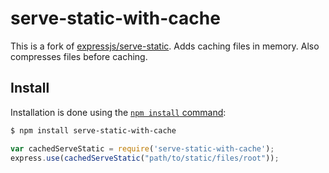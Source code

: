 # serve-static-with-cache

This is a fork of [expressjs/serve-static](https://github.com/expressjs/serve-static).
Adds caching files in memory. Also compresses files before caching. 

## Install

Installation is done using the
[`npm install` command](https://docs.npmjs.com/getting-started/installing-npm-packages-locally):

```sh
$ npm install serve-static-with-cache
```


```js
var cachedServeStatic = require('serve-static-with-cache');
express.use(cachedServeStatic("path/to/static/files/root"));
```


